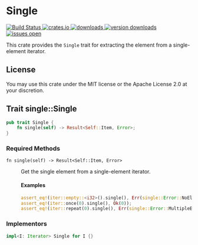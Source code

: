 # Single
[ ![Build Status](https://img.shields.io/travis/CAD97/rust-single.svg)
](https://travis-ci.org/CAD97/rust-single)
[ ![crates.io](https://img.shields.io/crates/v/single.svg)
](https://crates.io/crates/single)
[ ![downloads](https://img.shields.io/crates/d/single.svg)
](https://crates.io/crates/single)
[ ![version downloads](https://img.shields.io/crates/dv/single.svg)
](https://crates.io/crates/single)
[ ![issues open](https://img.shields.io/github/issues/CAD97/rust-single.svg)
](https://github.com/CAD97/rust-single/issues)

This crate provides the `Single` trait for extracting the element from a single-element iterator.

## License

You may use this crate under the MIT license or the Apache License 2.0 at your discretion.

## Trait single::Single

```rust
pub trait Single {
    fn single(self) -> Result<Self::Item, Error>;
}
```

### Required Methods

<dl>
  <dt><code>fn single(self) -> Result&lt;Self::Item, Error&gt;</code>
  <dd>
    <p>Get the single element from a single-element iterator.
    <h4>Examples</h4>

```rust
assert_eq!(iter::empty::<i32>().single(), Err(single::Error::NoElements));
assert_eq!(iter::once(0).single(), Ok(0));
assert_eq!(iter::repeat(0).single(), Err(single::Error::MultipleElements));
```
</dl>

### Implementors

```rust
impl<I: Iterator> Single for I {}
```
